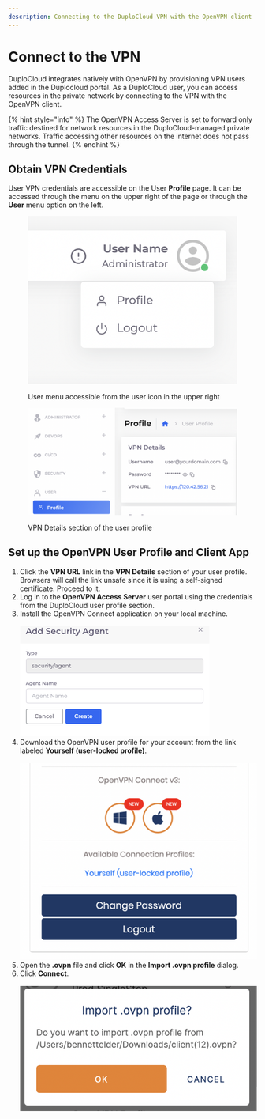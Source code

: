 ```yaml
---
description: Connecting to the DuploCloud VPN with the OpenVPN client
---
```


# Connect to the VPN

DuploCloud integrates natively with OpenVPN by provisioning VPN users added in the Duplocloud portal. As a DuploCloud user, you can access resources in the private network by connecting to the VPN with the OpenVPN client.

{% hint style="info" %}
The OpenVPN Access Server is set to forward only traffic destined for network resources in the DuploCloud-managed private networks. Traffic accessing other resources on the internet does not pass through the tunnel.
{% endhint %}

## Obtain VPN Credentials

User VPN credentials are accessible on the User **Profile** page. It can be accessed through the menu on the upper right of the page or through the **User** menu option on the left.&#x20;

<figure><img src="../../.gitbook/assets/image (5) (5).png" alt=""><figcaption><p>User menu accessible from the user icon in the upper right</p></figcaption></figure>



<figure><img src="../../.gitbook/assets/image (4).png" alt=""><figcaption><p>VPN Details section of the user profile</p></figcaption></figure>

## Set up the OpenVPN User Profile and Client App

1. Click the **VPN URL** link in the **VPN Details** section of your user profile. Browsers will call the link unsafe since it is using a self-signed certificate. Proceed to it.&#x20;
2. Log in to the **OpenVPN Access Server** user portal using the credentials from the DuploCloud user profile section.
3. Install the OpenVPN Connect application on your local machine.\
   \
   ![](<../../.gitbook/assets/image (8) (2).png>)
4. Download the OpenVPN user profile for your account from the link labeled **Yourself (user-locked profile)**.\
   \
   ![](<../../.gitbook/assets/image (1) (2).png>)
5. Open the **.ovpn** file and click **OK** in the **Import .ovpn profile** dialog.&#x20;
6. Click **Connect**.\
   \
   ![](<../../.gitbook/assets/image (2) (5).png>)

